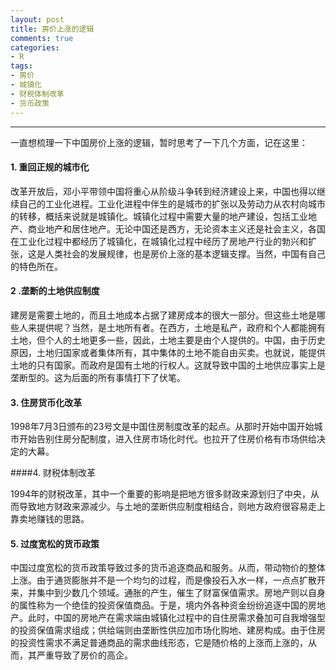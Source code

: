 ```yaml
---
layout: post
title: 房价上涨的逻辑
comments: true
categories:
- R
tags:
- 房价
- 城镇化
- 财税体制改革
- 货币政策
---
```


-----------
一直想梳理一下中国房价上涨的逻辑，暂时思考了一下几个方面，记在这里：

#### 1. 重回正规的城市化

改革开放后，邓小平带领中国将重心从阶级斗争转到经济建设上来，中国也得以继续自己的工业化进程。工业化进程中伴生的是城市的扩张以及劳动力从农村向城市的转移，概括来说就是城镇化。城镇化过程中需要大量的地产建设，包括工业地产、商业地产和居住地产。无论中国还是西方，无论资本主义还是社会主义，各国在工业化过程中都经历了城镇化，在城镇化过程中经历了房地产行业的勃兴和扩张，这是人类社会的发展规律，也是房价上涨的基本逻辑支撑。当然，中国有自己的特色所在。

#### 2 .垄断的土地供应制度

建房是需要土地的，而且土地成本占据了建房成本的很大一部分。但这些土地是哪些人来提供呢？当然，是土地所有者。在西方，土地是私产，政府和个人都能拥有土地，但个人的土地更多一些，因此，土地主要是由个人提供的。中国，由于历史原因，土地归国家或者集体所有，其中集体的土地不能自由买卖。也就说，能提供土地的只有国家。而政府是国有土地的行权人。这就导致中国的土地供应事实上是垄断型的。这为后面的所有事情打下了伏笔。

#### 3. 住房货币化改革

1998年7月3日颁布的23号文是中国住房制度改革的起点。从那时开始中国开始城市开始告别住房分配制度，进入住房市场化时代。也拉开了住房价格有市场供给决定的大幕。

####4. 财税体制改革

1994年的财税改革，其中一个重要的影响是把地方很多财政来源划归了中央，从而导致地方财政来源减少。与土地的垄断供应制度相结合，则地方政府很容易走上靠卖地赚钱的思路。

#### 5. 过度宽松的货币政策

中国过度宽松的货币政策导致过多的货币追逐商品和服务。从而，带动物价的整体上涨。由于通货膨胀并不是一个均匀的过程，而是像投石入水一样，一点点扩散开来，并集中到少数几个领域。通胀的产生，催生了财富保值需求。房地产则以自身的属性称为一个绝佳的投资保值商品。于是，境内外各种资金纷纷追逐中国的房地产。此时，中国的房地产在需求端由城镇化过程中的自住房需求叠加可自我增强型的投资保值需求组成；供给端则由垄断性供应加市场化购地、建房构成。由于住房的投资性需求不满足普通商品的需求曲线形态，它是随价格的上涨而上涨的，从而，其严重导致了房价的高企。
